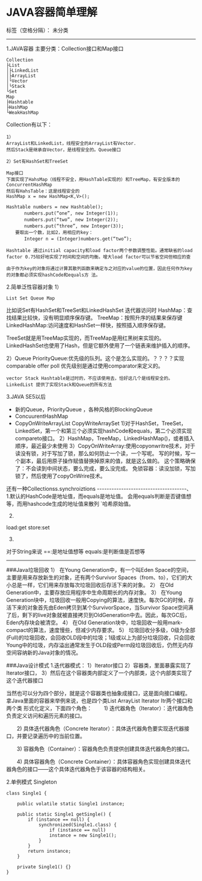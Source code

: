 ﻿# JAVA容器简单理解

标签（空格分隔）： 未分类

---

1.JAVA容器
主要分类：Collection接口和Map接口
```
Collection
├List
│├LinkedList
│├ArrayList
│└Vector
│└Stack
└Set
Map
├Hashtable
├HashMap
└WeakHashMap
```
Collection有以下：
```
1）
ArrayList和LinkedList，线程安全的ArrayList有Vector.
然后Stack是继承自Vector，是线程安全的。Queue接口

2）Set有HashSet和TreeSet
```
```
Map接口
下面实现了HahsMap（线程不安全，用HashTable实现的）和TreeMap，有安全版本的ConcurrentHashMap
然后有HahsTable：这是线程安全的
HashMap x = new HashMap<K,V>();

Hashtable numbers = new Hashtable();
　　　　numbers.put(“one”, new Integer(1));
　　　　numbers.put(“two”, new Integer(2));
　　　　numbers.put(“three”, new Integer(3));
　　要取出一个数，比如2，用相应的key：
　　　　Integer n = (Integer)numbers.get(“two”);

Hashtable 通过initial capacity和load factor两个参数调整性能。通常缺省的load factor 0.75较好地实现了时间和空间的均衡。增大load factor可以节省空间但相应的查

由于作为key的对象将通过计算其散列函数来确定与之对应的value的位置，因此任何作为key的对象都必须实现hashCode和equals方 法。

```
2.简单泛性容器对象
1）
```
List Set Queue Map
```
比如说Set有HashSet和TreeSet和LinkedHashSet
迭代器访问时
HashMap：查找结果比较快，没有明显顺序保存键。
TreeMap：按照升序的结果来保存键
LinkedHashMap:访问速度和HashSet一样快，按照插入顺序保存键。

TreeSet就是用TreeMap实现的，而TreeMap是用红黑树来实现的。
LinkedHashSet也使用了Hash，但是它额外使用了一个链表来维护插入的顺序。

2）Queue
PriorityQueue:优先级的队列。这个是怎么实现的。？？？？实现comparable
offer
poll
优先级别是通过使用comparator来定义的。
```
vector Stack Hashtable是过时的，不应该使用去，恰好这几个是线程安全的。
LinkedList 提供了实现Stack和Queue的所有方法

```

3.JAVA SE5以后

- 新的Queue，PriorityQueue ，各种风格的BlockingQueue
- ConcuurentHashMap
- CopyOnWriteArrayList CopyWriteArraySet
1)对于HashSet，TreeSet，LinkedSet，第一个和第三个必须实现hashCode和equals，第二个必须实现compareto接口。
2）HashMap，TreeMap，LinkedHashMap()，或者插入顺序，最近最少未使用
3）CopyOnWriteArray:使用copyonwritre技术，对于读没有锁，对于写加了锁，那么如何防止一个读，一个写呢。
写的时候，写一个副本，最后用原子操作赋值替换掉原来的值，就是这么做的。
这个策略确保了：不会读到中间状态，要么完成，要么没完成。
免锁容器：读没加锁，写加锁了，然后使用了copyOnWrire技术。

还有一种Collectionss.synchroiztions
-------------------------------------、
1.默认的HashCode是地址值，而equals是地址值。
会用equals判断是否键值想等，而用hashcode生成的地址值来散列  `哈希原始值。

2.
load:get 
store:set

3.
对于String来说
==:是地址值想等
equals:是判断值是否想等

-------------------------------------------
###Java垃圾回收
1） 在Young Generation中，有一个叫Eden Space的空间，主要是用来存放新生的对象，还有两个Survivor Spaces（from、to），它们的大小总是一样，它们用来存放每次垃圾回收后存活下来的对象。
2） 在Old Generation中，主要存放应用程序中生命周期长的内存对象。
3） 在Young Generation块中，垃圾回收一般用Copying的算法，速度快。每次GC的时候，存活下来的对象首先由Eden拷贝到某个SurvivorSpace，当Survivor Space空间满了后，剩下的live对象就被直接拷贝到OldGeneration中去。因此，每次GC后，Eden内存块会被清空。
4） 在Old Generation块中，垃圾回收一般用mark-compact的算法，速度慢些，但减少内存要求。
5） 垃圾回收分多级，0级为全部(Full)的垃圾回收，会回收OLD段中的垃圾；1级或以上为部分垃圾回收，只会回收Young中的垃圾，内存溢出通常发生于OLD段或Perm段垃圾回收后，仍然无内存空间容纳新的Java对象的情况。

###Java设计模式
1.迭代器模式：
1）Iterator接口
2）容器类，里面暴露实现了Iterator接口，
3）然后在这个容器类内部定义了一个内部类，这个内部类实现了这个迭代器接口

当然也可以分为四个部分，就是这个容器类也抽象成接口，这是面向接口编程。
拿Java里面的容器来举例来说，也是四个类List ArrayList Iterator Itr两个接口和两个类
形式化定义，下面四个角色：
　　1) 迭代器角色（Iterator）：迭代器角色负责定义访问和遍历元素的接口。

　　2) 具体迭代器角色（Concrete Iterator）：具体迭代器角色要实现迭代器接口，并要记录遍历中的当前位置。

　　3) 容器角色（Container）：容器角色负责提供创建具体迭代器角色的接口。

　　4) 具体容器角色（Concrete Container）：具体容器角色实现创建具体迭代器角色的接口——这个具体迭代器角色于该容器的结构相关。

2.单例模式
Singleton
```
class Single1 {
	
	public volatile static Single1 instance;
	
	public static Single1 getSingle() {
		if (instance == null) {
			synchronized(Single1.class) {
				if (instance == null)
				instance = new Single1();
			}
		}
		return instance;
	}

	private Single1() {}
}
```